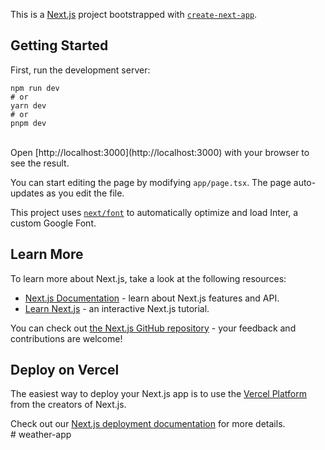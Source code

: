 This is a [Next.js](https://nextjs.org/) project bootstrapped with [`create-next-app`](https://github.com/vercel/next.js/tree/canary/packages/create-next-app).<br/>

## Getting Started<br/>

First, run the development server:<br/>

```bash<br/>
npm run dev
# or
yarn dev
# or
pnpm dev
```
<br/>
Open [http://localhost:3000](http://localhost:3000) with your browser to see the result.<br/>

You can start editing the page by modifying `app/page.tsx`. The page auto-updates as you edit the file.<br/>

This project uses [`next/font`](https://nextjs.org/docs/basic-features/font-optimization) to automatically optimize and load Inter, a custom Google Font.<br/>

## Learn More<br/>

To learn more about Next.js, take a look at the following resources:<br/>

- [Next.js Documentation](https://nextjs.org/docs) - learn about Next.js features and API.<br/>
- [Learn Next.js](https://nextjs.org/learn) - an interactive Next.js tutorial.<br/>

You can check out [the Next.js GitHub repository](https://github.com/vercel/next.js/) - your feedback and contributions are welcome!<br/>

## Deploy on Vercel<br/>

The easiest way to deploy your Next.js app is to use the [Vercel Platform](https://vercel.com/new?utm_medium=default-template&filter=next.js&utm_source=create-next-app&utm_campaign=create-next-app-readme) from the creators of Next.js.<br/>

Check out our [Next.js deployment documentation](https://nextjs.org/docs/deployment) for more details.<br/>
#   w e a t h e r - a p p <br/>
 
 

